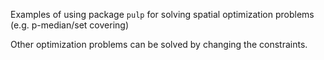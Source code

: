 Examples of using package `pulp` for solving spatial optimization problems (e.g. p-median/set covering)

Other optimization problems can be solved by changing the constraints.

